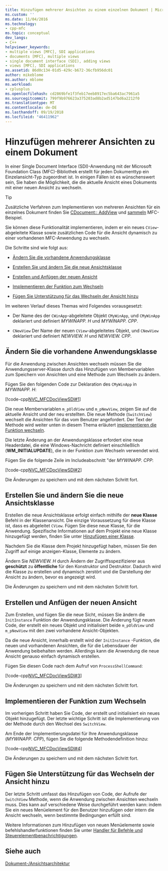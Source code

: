 ```yaml
---
title: Hinzufügen mehrerer Ansichten zu einem einzelnen Dokument | Microsoft-Dokumentation
ms.custom: ''
ms.date: 11/04/2016
ms.technology:
- cpp-mfc
ms.topic: conceptual
dev_langs:
- C++
helpviewer_keywords:
- multiple views [MFC], SDI applications
- documents [MFC], multiple views
- single document interface (SDI), adding views
- views [MFC], SDI applications
ms.assetid: 86d0c134-01d5-429c-b672-36cfb956dc01
author: mikeblome
ms.author: mblome
ms.workload:
- cplusplus
ms.openlocfilehash: cd2869bfe1f3feb17eeb8917ec5ba643ac7961a5
ms.sourcegitcommit: 799f9b976623a375203ad8b2ad5147bd6a2212f0
ms.translationtype: MT
ms.contentlocale: de-DE
ms.lasthandoff: 09/19/2018
ms.locfileid: "46411962"
---
```

# <a name="adding-multiple-views-to-a-single-document"></a>Hinzufügen mehrerer Ansichten zu einem Dokument

In einer Single Document Interface (SDI)-Anwendung mit der Microsoft Foundation Class (MFC)-Bibliothek erstellt für jeden Dokumenttyp ein Einzelansicht-Typ zugeordnet ist. In einigen Fällen ist es wünschenswert sein, Sie haben die Möglichkeit, die die aktuelle Ansicht eines Dokuments mit einer neuen Ansicht zu wechseln.

> [!TIP]
>  Zusätzliche Verfahren zum Implementieren von mehreren Ansichten für ein einzelnes Dokument finden Sie [CDocument:: AddView](../mfc/reference/cdocument-class.md#addview) und [sammeln](../visual-cpp-samples.md) MFC-Beispiel.

Sie können diese Funktionalität implementieren, indem er ein neues `CView`-abgeleitete Klasse sowie zusätzlichen Code für die Ansicht dynamisch zu einer vorhandenen MFC-Anwendung zu wechseln.

Die Schritte sind wie folgt aus:

- [Ändern Sie die vorhandene Anwendungsklasse](#vcconmodifyexistingapplicationa1)

- [Erstellen Sie und ändern Sie die neue Ansichtsklasse](#vcconnewviewclassa2)

- [Erstellen und Anfügen der neuen Ansicht](#vcconattachnewviewa3)

- [Implementieren der Funktion zum Wechseln](#vcconswitchingfunctiona4)

- [Fügen Sie Unterstützung für das Wechseln der Ansicht hinzu](#vcconswitchingtheviewa5)

Im weiteren Verlauf dieses Themas wird Folgendes vorausgesetzt:

- Der Name des der `CWinApp`-abgeleitete Objekt `CMyWinApp`, und `CMyWinApp` deklariert und definiert *MYWINAPP. H* und *MYWINAPP. CPP*.

- `CNewView` Der Name der neuen `CView`-abgeleitetes Objekt, und `CNewView` deklariert und definiert *NEWVIEW. H* und *NEWVIEW. CPP*.

##  <a name="vcconmodifyexistingapplicationa1"></a> Ändern Sie die vorhandene Anwendungsklasse

Für die Anwendung zwischen Ansichten wechseln müssen Sie die Anwendungsserver-Klasse durch das Hinzufügen von Membervariablen zum Speichern von Ansichten und eine Methode zum Wechseln zu ändern.

Fügen Sie den folgenden Code zur Deklaration des `CMyWinApp` in *MYWINAPP. H*:

[!code-cpp[NVC_MFCDocViewSDI#1](../mfc/codesnippet/cpp/adding-multiple-views-to-a-single-document_1.h)]

Die neue Membervariablen `m_pOldView` und `m_pNewView`, zeigen Sie auf die aktuelle Ansicht und der neu erstellten. Die neue Methode (`SwitchView`) wechselt die Ansichten für das vom Benutzer angefordert. Der Text der Methode wird weiter unten in diesem Thema erläutert [implementieren die Funktion wechseln](#vcconswitchingfunctiona4).

Die letzte Änderung an der Anwendungsklasse erfordert eine neue Headerdatei, die eine Windows-Nachricht definiert einschließlich (**WM_INITIALUPDATE**), die in der Funktion zum Wechseln verwendet wird.

Fügen Sie die folgende Zeile im Includeabschnitt "der *MYWINAPP. CPP*:

[!code-cpp[NVC_MFCDocViewSDI#2](../mfc/codesnippet/cpp/adding-multiple-views-to-a-single-document_2.cpp)]

Die Änderungen zu speichern und mit dem nächsten Schritt fort.

##  <a name="vcconnewviewclassa2"></a> Erstellen Sie und ändern Sie die neue Ansichtsklasse

Erstellen die neue Ansichtsklasse erfolgt einfach mithilfe der **neue Klasse** Befehl in der Klassenansicht. Die einzige Voraussetzung für diese Klasse ist, dass es abgeleitet `CView`. Fügen Sie diese neue Klasse, für die Anwendung. Spezifische Informationen auf dem Projekt eine neue Klasse hinzugefügt werden, finden Sie unter [Hinzufügen einer Klasse](../ide/adding-a-class-visual-cpp.md).

Nachdem Sie die Klasse dem Projekt hinzugefügt haben, müssen Sie den Zugriff auf einige anzeigen-Klasse, Elemente zu ändern.

Ändern Sie *NEWVIEW. H* durch Ändern der Zugriffsspezifizierer aus **geschützt** zu **öffentliche** für den Konstruktor und Destruktor. Dadurch wird die Klasse zu erstellen und dynamisch zerstört und die Darstellung der Ansicht zu ändern, bevor es angezeigt wird.

Die Änderungen zu speichern und mit dem nächsten Schritt fort.

##  <a name="vcconattachnewviewa3"></a> Erstellen und Anfügen der neuen Ansicht

Zum Erstellen, und fügen Sie die neue Sicht, müssen Sie ändern die `InitInstance` Funktion der Anwendungsklasse. Die Änderung fügt neuen Code, der erstellt ein neues Objekt und initialisiert beide `m_pOldView` und `m_pNewView` mit den zwei vorhandene Ansicht-Objekten.

Da die neue Ansicht, innerhalb erstellt wird der `InitInstance` -Funktion, die neuen und vorhandenen Ansichten, die für die Lebensdauer der Anwendung beibehalten werden. Allerdings kann die Anwendung die neue Ansicht genauso einfach dynamisch erstellen.

Fügen Sie diesen Code nach dem Aufruf von `ProcessShellCommand`:

[!code-cpp[NVC_MFCDocViewSDI#3](../mfc/codesnippet/cpp/adding-multiple-views-to-a-single-document_3.cpp)]

Die Änderungen zu speichern und mit dem nächsten Schritt fort.

##  <a name="vcconswitchingfunctiona4"></a> Implementieren der Funktion zum Wechseln

Im vorherigen Schritt haben Sie Code, der erstellt und initialisiert ein neues Objekt hinzugefügt. Der letzte wichtige Schritt ist die Implementierung von der Methode durch den Wechsel des `SwitchView`.

Am Ende der Implementierungsdatei für Ihre Anwendungsklasse (*MYWINAPP. CPP*), fügen Sie die folgende Methodendefinition hinzu:

[!code-cpp[NVC_MFCDocViewSDI#4](../mfc/codesnippet/cpp/adding-multiple-views-to-a-single-document_4.cpp)]

Die Änderungen zu speichern und mit dem nächsten Schritt fort.

##  <a name="vcconswitchingtheviewa5"></a> Fügen Sie Unterstützung für das Wechseln der Ansicht hinzu

Der letzte Schritt umfasst das Hinzufügen von Code, der Aufrufe der `SwitchView` Methode, wenn die Anwendung zwischen Ansichten wechseln muss. Dies kann auf verschiedene Weise durchgeführt werden kann: indem Sie ein neues Menüelement für den Benutzer hinzufügen oder intern die Ansicht wechseln, wenn bestimmte Bedingungen erfüllt sind.

Weitere Informationen zum Hinzufügen von neuen Menüelemente sowie befehlshandlerfunktionen finden Sie unter [Handler für Befehle und Steuerelementbenachrichtigungen](../mfc/handlers-for-commands-and-control-notifications.md).

## <a name="see-also"></a>Siehe auch

[Dokument-/Ansichtsarchitektur](../mfc/document-view-architecture.md)

